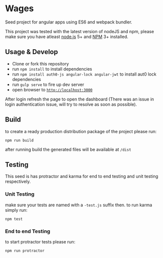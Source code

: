 # Wages

Seed project for angular apps using ES6 and webpack bundler.

This project was tested with the latest version of nodeJS and npm, please make sure you have atleast  [node.js](https://nodejs.org/) 5+ and [NPM](https://www.npmjs.com/) 3+ installed.

## Usage & Develop

- Clone or fork this repository
- run `npm install` to install dependencies
- run `npm install auth0-js angular-lock angular-jwt` to install aut0 lock dependencies
- run `gulp serve` to fire up dev server
- open browser to [`http://localhost:3000`](http://localhost:3000)

After login refresh the page to open the dashboard (There was an issue in login authentication issue, will try to resolve as soon as possible).

## Build

to create a ready production distribution package of the project please run:

```
npm run build
```

after running build the generated files will be available at `/dist`

## Testing

This seed is has protractor and karma for end to end testing and unit testing respectively.

### Unit Testing

make sure your tests are named with a `-test.js` suffix then. to run karma simply run:

```
npm test
```

### End to end Testing

to start protractor tests please run:

```
npm run protractor
```
